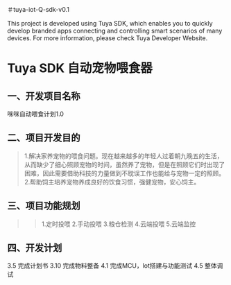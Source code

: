 ＃tuya-iot-Q-sdk-v0.1

This project is developed using Tuya SDK, which enables you to quickly develop branded apps connecting and controlling smart scenarios of many devices.
For more information, please check Tuya Developer Website.


Tuya SDK 自动宠物喂食器
====
一、开发项目名称
-------
咪咪自动喂食计划1.0

二、项目开发目的
------
>1.解决家养宠物的喂食问题。现在越来越多的年轻人过着朝九晚五的生活，从而缺少了细心照顾宠物的时间，虽然养了宠物，但是在照顾它们时出现了困难，因此需要借助科技的力量做到不耽误工作也能给与宠物一定的照顾。
>2.帮助饲主培养宠物养成良好的饮食习惯，强健宠物，安心饲主。

三、项目功能规划
-----
>>1.定时投喂
>>2.手动投喂
>>3.粮仓检测
>>4.云端投喂
>>5.云端监控

四、开发计划
------
3.5 完成计划书
3.10 完成物料整备
4.1 完成MCU，lot搭建与功能测试
4.5 整体调试
